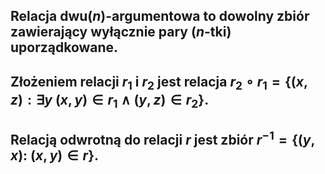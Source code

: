 ## **Relacja dwu($n$)-argumentowa** to dowolny zbiór zawierający wyłącznie pary ($n$-tki) uporządkowane.
## **Złożeniem relacji $r_1$ i $r_2$** jest relacja $r_2 \circ r_1 =  \{(x,z):\exists y\: (x,y)\in r_1 \wedge (y,z) \in r_2\}$.
## **Relacją odwrotną do relacji $r$** jest zbiór $r^{-1} = \{(y,x):\: (x,y)\in r\}$.